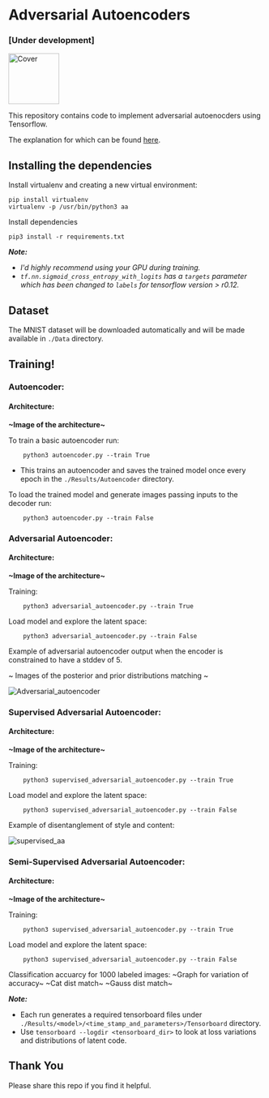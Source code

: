 # Adversarial Autoencoders
### [Under development]
<img src="https://raw.githubusercontent.com/Naresh1318/Adversarial_Autoencoder/master/README/nw_architecture.png" alt="Cover" style="width: 100px;"/>

This repository contains code to implement adversarial autoenocders using Tensorflow.

The explanation for which can be found [here]().

## Installing the dependencies
Install virtualenv and creating a new virtual environment:

    pip install virtualenv
    virtualenv -p /usr/bin/python3 aa

 Install dependencies

    pip3 install -r requirements.txt

***Note:***

* *I'd highly recommend using your GPU during training.*
* *`tf.nn.sigmoid_cross_entropy_with_logits` has a `targets` parameter which
has been changed to `labels` for tensorflow version > r0.12.*

## Dataset
The MNIST dataset will be downloaded automatically and will be made available
in `./Data` directory.


## Training!
### Autoencoder:
#### Architecture:

**~Image of the architecture~**

To train a basic autoencoder run:

        python3 autoencoder.py --train True

* This trains an autoencoder and saves the trained model once every epoch
in the `./Results/Autoencoder` directory.

To load the trained model and generate images passing inputs to the decoder run:

        python3 autoencoder.py --train False

### Adversarial Autoencoder:
#### Architecture:

**~Image of the architecture~**

Training:

        python3 adversarial_autoencoder.py --train True

Load model and explore the latent space:

        python3 adversarial_autoencoder.py --train False

Example of adversarial autoencoder output when the encoder is constrained
to have a stddev of 5.

~ Images of the posterior and prior distributions matching ~


![Adversarial_autoencoder](https://raw.githubusercontent.com/Naresh1318/Adversarial_Autoencoder/master/README/adversarial_autoencoder_2.png)

### Supervised Adversarial Autoencoder:
#### Architecture:

**~Image of the architecture~**

Training:

        python3 supervised_adversarial_autoencoder.py --train True

Load model and explore the latent space:

        python3 supervised_adversarial_autoencoder.py --train False

Example of disentanglement of style and content:

![supervised_aa](https://raw.githubusercontent.com/Naresh1318/Adversarial_Autoencoder/master/README/supervised_autoencoder_100.png)

### Semi-Supervised Adversarial Autoencoder:
#### Architecture:

**~Image of the architecture~**

Training:

        python3 supervised_adversarial_autoencoder.py --train True

Load model and explore the latent space:

        python3 supervised_adversarial_autoencoder.py --train False

Classification accuarcy for 1000 labeled images:
~Graph for variation of accuracy~
~Cat dist match~
~Gauss dist match~

***Note:***
* Each run generates a required tensorboard files under `./Results/<model>/<time_stamp_and_parameters>/Tensorboard` directory.
* Use `tensorboard --logdir <tensorboard_dir>` to look at loss variations
and distributions of latent code.

## Thank You
Please share this repo if you find it helpful.
